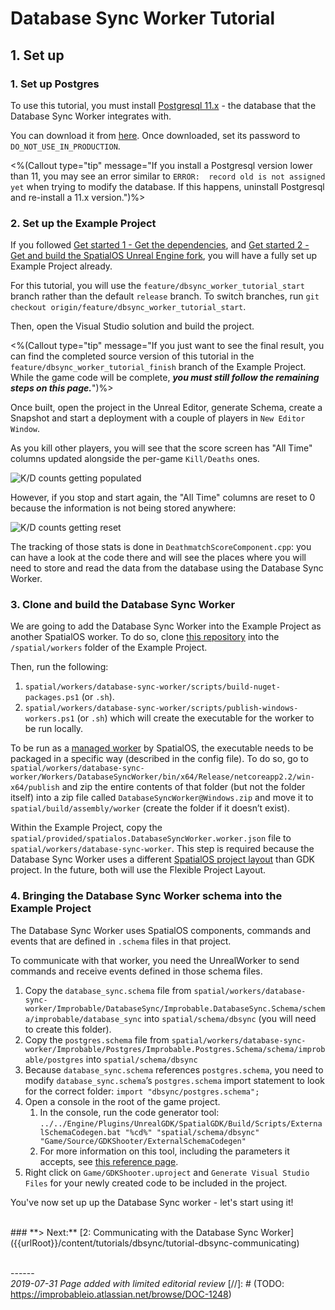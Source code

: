 # Database Sync Worker Tutorial

## 1. Set up

### 1. Set up Postgres

To use this tutorial, you must install [Postgresql 11.x](https://www.postgresql.org/) - the database that the Database Sync Worker integrates with.

You can download it from [here](https://postgresql.org/download/windows). Once downloaded, set its password to `DO_NOT_USE_IN_PRODUCTION`.

<%(Callout type="tip" message="If you install a Postgresql version lower than 11, you may see an error similar to `ERROR:  record old is not assigned yet` when trying to modify the database. If this happens, uninstall Postgresql and re-install a 11.x version.")%>

### 2. Set up the Example Project

If you followed [Get started 1 - Get the dependencies]({{urlRoot}}/content/get-started/dependencies), and [Get started 2 - Get and build the SpatialOS Unreal Engine fork]({{urlRoot}}/content/get-started/build-unreal-fork), you will have a fully set up Example Project already.

For this tutorial, you will use the `feature/dbsync_worker_tutorial_start` branch rather than the default `release` branch. To switch branches, run `git checkout origin/feature/dbsync_worker_tutorial_start`.

Then, open the Visual Studio solution and build the project.

<%(Callout type="tip" message="If you just want to see the final result, you can find the completed source version of this tutorial in the `feature/dbsync_worker_tutorial_finish` branch of the Example Project. While the game code will be complete, _**you must still follow the remaining steps on this page.**_")%>

Once built, open the project in the Unreal Editor, generate Schema, create a Snapshot and start a deployment with a couple of players in `New Editor Window`.

As you kill other players, you will see that the score screen has "All Time" columns updated alongside the per-game `Kill/Deaths` ones.

![K/D counts getting populated]({{assetRoot}}assets/dbsync/kd-counts-2-0.png)

However, if you stop and start again, the "All Time" columns are reset to 0 because the information is not being stored anywhere:

![K/D counts getting reset]({{assetRoot}}assets/dbsync/kd-counts-0-0.png)

The tracking of those stats is done in `DeathmatchScoreComponent.cpp`: you can have a look at the code there and will see the places where you will need to store and read the data from the database using the Database Sync Worker.

### 3. Clone and build the Database Sync Worker

We are going to add the Database Sync Worker into the Example Project as another SpatialOS worker. To do so, clone [this repository](https://github.com/spatialos/database-sync-worker) into the `/spatial/workers` folder of the Example Project.

Then, run the following:

1. `spatial/workers/database-sync-worker/scripts/build-nuget-packages.ps1` (or `.sh`).
2. `spatial/workers/database-sync-worker/scripts/publish-windows-workers.ps1` (or `.sh`) which will create the executable for the worker to be run locally.

To be run as a [managed worker](https://docs.improbable.io/reference/latest/shared/design/design-workers#managed-workers) by SpatialOS, the executable needs to be packaged in a specific way (described in the config file). To do so, go to `spatial/workers/database-sync-worker/Workers/DatabaseSyncWorker/bin/x64/Release/netcoreapp2.2/win-x64/publish` and zip the entire contents of that folder (but not the folder itself) into a zip file called `DatabaseSyncWorker@Windows.zip` and move it to `spatial/build/assembly/worker` (create the folder if it doesn’t exist).

Within the Example Project, copy the `spatial/provided/spatialos.DatabaseSyncWorker.worker.json` file to `spatial/workers/database-sync-worker`.
This step is required because the Database Sync Worker uses a different [SpatialOS project layout](https://docs.improbable.io/reference/latest/shared/project-layout/files-and-directories#layout-of-a-spatialos-project) than GDK project. In the future, both will use the Flexible Project Layout.

### 4. Bringing the Database Sync Worker schema into the Example Project

The Database Sync Worker uses SpatialOS components, commands and events that are defined in `.schema` files in that project.

To communicate with that worker, you need the UnrealWorker to send commands and receive events defined in those schema files.

1. Copy the `database_sync.schema` file from `spatial/workers/database-sync-worker/Improbable/DatabaseSync/Improbable.DatabaseSync.Schema/schema/improbable/database_sync` into `spatial/schema/dbsync` (you will need to create this folder).
1. Copy the `postgres.schema` file from `spatial/workers/database-sync-worker/Improbable/Postgres/Improbable.Postgres.Schema/schema/improbable/postgres` into `spatial/schema/dbsync`
1. Because `database_sync.schema` references `postgres.schema`, you need to modify `database_sync.schema`’s `postgres.schema` import statement to look for the correct folder:  `import "dbsync/postgres.schema";`
1. Open a console in the root of the game project.
   1. In the console, run the code generator tool: `../../Engine/Plugins/UnrealGDK/SpatialGDK/Build/Scripts/ExternalSchemaCodegen.bat "%cd%" "spatial/schema/dbsync" "Game/Source/GDKShooter/ExternalSchemaCodegen"`
   1. For more information on this tool, including the parameters it accepts, see [this reference page]({{urlRoot}}/content/apis-and-helper-scripts/helper-scripts).
1. Right click on `Game/GDKShooter.uproject` and `Generate Visual Studio Files` for your newly created code to be included in the project.

You've now set up up the Database Sync worker - let's start using it!

</br>
### **> Next:** [2: Communicating with the Database Sync Worker]({{urlRoot}}/content/tutorials/dbsync/tutorial-dbsync-communicating)
</br>

<br/>------<br/>
_2019-07-31 Page added with limited editorial review_
[//]: # (TODO: https://improbableio.atlassian.net/browse/DOC-1248)